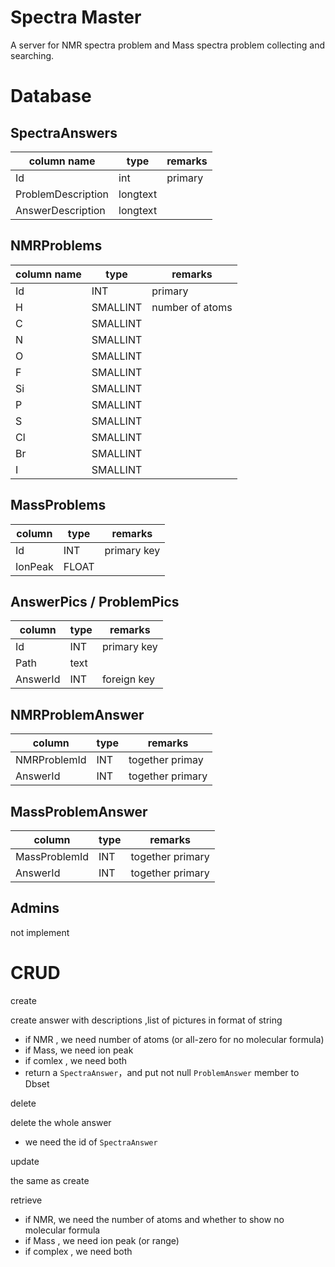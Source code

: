 # Spectra Master

A server for NMR spectra problem and Mass spectra problem collecting and searching.

# Database

## SpectraAnswers

| column name        | type     | remarks |
| ------------------ | -------- | ------- |
| Id                 | int      | primary |
| ProblemDescription | longtext |         |
| AnswerDescription  | longtext |         |

## NMRProblems

| column name | type     | remarks         |
| ----------- | -------- | --------------- |
| Id          | INT      | primary         |
| H           | SMALLINT | number of atoms |
| C           | SMALLINT |                 |
| N           | SMALLINT |                 |
| O           | SMALLINT |                 |
| F           | SMALLINT |                 |
| Si          | SMALLINT |                 |
| P           | SMALLINT |                 |
| S           | SMALLINT |                 |
| Cl          | SMALLINT |                 |
| Br          | SMALLINT |                 |
| I           | SMALLINT |                 |

## MassProblems

| column  | type  | remarks     |
| ------- | ----- | ----------- |
| Id      | INT   | primary key |
| IonPeak | FLOAT |             |

## AnswerPics / ProblemPics

| column   | type | remarks     |
| -------- | ---- | ----------- |
| Id       | INT  | primary key |
| Path     | text |             |
| AnswerId | INT  | foreign key |

## NMRProblemAnswer

| column       | type | remarks          |
| ------------ | ---- | ---------------- |
| NMRProblemId | INT  | together primay  |
| AnswerId     | INT  | together primary |

## MassProblemAnswer

| column        | type | remarks          |
| ------------- | ---- | ---------------- |
| MassProblemId | INT  | together primary |
| AnswerId      | INT  | together primary |

## Admins

not implement

# CRUD

create

create answer with descriptions ,list of pictures in format of string

- if NMR , we need number of atoms (or all-zero for no molecular formula)
- if Mass, we need ion peak
- if comlex , we need both
- return a `SpectraAnswer`，and put not null `ProblemAnswer` member to Dbset

delete

delete the whole answer

- we need the id of `SpectraAnswer`

update

the same as create

retrieve

- if NMR, we need the number of atoms and whether to show no molecular formula
- if Mass , we need ion peak (or range)
- if complex , we need both